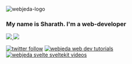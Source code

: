 ![webjeda-logo](https://user-images.githubusercontent.com/8033084/134289622-857c4dc8-14c0-499f-9505-fc4b0d7bd4f5.png)

### My name is Sharath. I'm a web-developer

<!-- ![Sharath's github stats](https://github-readme-stats.vercel.app/api?username=sharu725&include_all_commits=true&count_private=true&show_icons=true&line_height=20&title_color=FFFFFF&icon_color=FFFFFF&text_color=FFFFFF&bg_color=00aa55) -->

<a href="https://github.com/sharu725/github-stats">
<!-- <img src="https://github.com/sharu725/github-stats/blob/master/generated/overview.svg#gh-dark-mode-only" /> -->
<img src="https://github-readme-stats.vercel.app/api?username=sharu725&include_all_commits=true&count_private=true&show_icons=true&line_height=27&title_color=FFFFFF&icon_color=FFFFFF&text_color=FFFFFF&bg_color=00aa55" />
<img src="https://github.com/sharu725/github-stats/blob/master/generated/languages.svg#gh-dark-mode-only" />
<!-- <img src="https://github.com/sharu725/github-stats/blob/master/generated/overview.svg#gh-light-mode-only" />
<img src="https://github.com/sharu725/github-stats/blob/master/generated/languages.svg#gh-light-mode-only" /> -->
</a>

[![twitter follow](https://img.shields.io/badge/twitter-follow-blue?logo=twitter&style=for-the-badge)](https://twitter.com/webjeda)
[![webjeda web dev tutorials](https://img.shields.io/badge/visit-webjeda.com-blue?logo=svelte&style=for-the-badge)](https://webjeda.com)
[![webjeda svelte sveltekit videos](https://img.shields.io/badge/watch-videos-blue?logo=youtube&style=for-the-badge)](https://www.youtube.com/webjeda)
